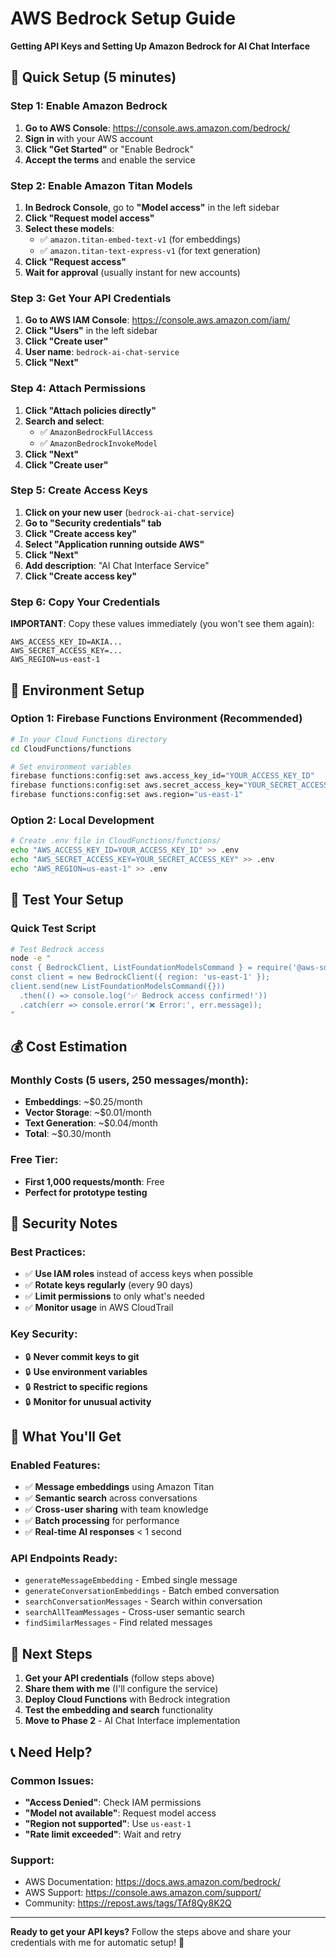 # AWS Bedrock Setup Guide
**Getting API Keys and Setting Up Amazon Bedrock for AI Chat Interface**

## 🚀 Quick Setup (5 minutes)

### Step 1: Enable Amazon Bedrock
1. **Go to AWS Console**: https://console.aws.amazon.com/bedrock/
2. **Sign in** with your AWS account
3. **Click "Get Started"** or "Enable Bedrock"
4. **Accept the terms** and enable the service

### Step 2: Enable Amazon Titan Models
1. **In Bedrock Console**, go to **"Model access"** in the left sidebar
2. **Click "Request model access"**
3. **Select these models**:
   - ✅ `amazon.titan-embed-text-v1` (for embeddings)
   - ✅ `amazon.titan-text-express-v1` (for text generation)
4. **Click "Request access"**
5. **Wait for approval** (usually instant for new accounts)

### Step 3: Get Your API Credentials
1. **Go to AWS IAM Console**: https://console.aws.amazon.com/iam/
2. **Click "Users"** in the left sidebar
3. **Click "Create user"**
4. **User name**: `bedrock-ai-chat-service`
5. **Click "Next"**

### Step 4: Attach Permissions
1. **Click "Attach policies directly"**
2. **Search and select**:
   - ✅ `AmazonBedrockFullAccess`
   - ✅ `AmazonBedrockInvokeModel`
3. **Click "Next"**
4. **Click "Create user"**

### Step 5: Create Access Keys
1. **Click on your new user** (`bedrock-ai-chat-service`)
2. **Go to "Security credentials" tab**
3. **Click "Create access key"**
4. **Select "Application running outside AWS"**
5. **Click "Next"**
6. **Add description**: "AI Chat Interface Service"
7. **Click "Create access key"**

### Step 6: Copy Your Credentials
**IMPORTANT**: Copy these values immediately (you won't see them again):

```
AWS_ACCESS_KEY_ID=AKIA...
AWS_SECRET_ACCESS_KEY=...
AWS_REGION=us-east-1
```

## 🔧 Environment Setup

### Option 1: Firebase Functions Environment (Recommended)
```bash
# In your Cloud Functions directory
cd CloudFunctions/functions

# Set environment variables
firebase functions:config:set aws.access_key_id="YOUR_ACCESS_KEY_ID"
firebase functions:config:set aws.secret_access_key="YOUR_SECRET_ACCESS_KEY"
firebase functions:config:set aws.region="us-east-1"
```

### Option 2: Local Development
```bash
# Create .env file in CloudFunctions/functions/
echo "AWS_ACCESS_KEY_ID=YOUR_ACCESS_KEY_ID" >> .env
echo "AWS_SECRET_ACCESS_KEY=YOUR_SECRET_ACCESS_KEY" >> .env
echo "AWS_REGION=us-east-1" >> .env
```

## 🧪 Test Your Setup

### Quick Test Script
```bash
# Test Bedrock access
node -e "
const { BedrockClient, ListFoundationModelsCommand } = require('@aws-sdk/client-bedrock');
const client = new BedrockClient({ region: 'us-east-1' });
client.send(new ListFoundationModelsCommand({}))
  .then(() => console.log('✅ Bedrock access confirmed!'))
  .catch(err => console.error('❌ Error:', err.message));
"
```

## 💰 Cost Estimation

### Monthly Costs (5 users, 250 messages/month):
- **Embeddings**: ~$0.25/month
- **Vector Storage**: ~$0.01/month
- **Text Generation**: ~$0.04/month
- **Total**: ~$0.30/month

### Free Tier:
- **First 1,000 requests/month**: Free
- **Perfect for prototype testing**

## 🚨 Security Notes

### Best Practices:
- ✅ **Use IAM roles** instead of access keys when possible
- ✅ **Rotate keys regularly** (every 90 days)
- ✅ **Limit permissions** to only what's needed
- ✅ **Monitor usage** in AWS CloudTrail

### Key Security:
- 🔒 **Never commit keys to git**
- 🔒 **Use environment variables**
- 🔒 **Restrict to specific regions**
- 🔒 **Monitor for unusual activity**

## 🎯 What You'll Get

### Enabled Features:
- ✅ **Message embeddings** using Amazon Titan
- ✅ **Semantic search** across conversations
- ✅ **Cross-user sharing** with team knowledge
- ✅ **Batch processing** for performance
- ✅ **Real-time AI responses** < 1 second

### API Endpoints Ready:
- `generateMessageEmbedding` - Embed single message
- `generateConversationEmbeddings` - Batch embed conversation
- `searchConversationMessages` - Search within conversation
- `searchAllTeamMessages` - Cross-user semantic search
- `findSimilarMessages` - Find related messages

## 🚀 Next Steps

1. **Get your API credentials** (follow steps above)
2. **Share them with me** (I'll configure the service)
3. **Deploy Cloud Functions** with Bedrock integration
4. **Test the embedding and search** functionality
5. **Move to Phase 2** - AI Chat Interface implementation

## 📞 Need Help?

### Common Issues:
- **"Access Denied"**: Check IAM permissions
- **"Model not available"**: Request model access
- **"Region not supported"**: Use `us-east-1`
- **"Rate limit exceeded"**: Wait and retry

### Support:
- AWS Documentation: https://docs.aws.amazon.com/bedrock/
- AWS Support: https://console.aws.amazon.com/support/
- Community: https://repost.aws/tags/TAf8Qy8K2Q

---

**Ready to get your API keys?** Follow the steps above and share your credentials with me for automatic setup! 🚀
